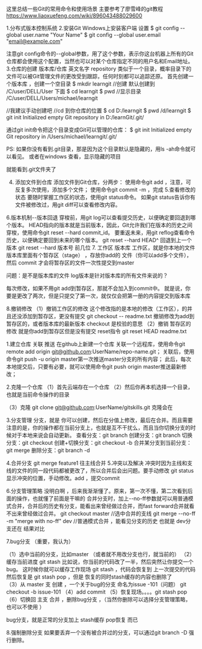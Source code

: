 这里总结一些Git的常用命令和使用场景
主要参考了廖雪峰的git教程
https://www.liaoxuefeng.com/wiki/896043488029600

1.分布式版本控制系统
2.安装Git Windows上安装客户端
设置
$ git config --global user.name "Your Name"
$ git config --global user.email "email@example.com"

注意git config命令的--global参数，用了这个参数，表示你这台机器上所有的Git仓库都会使用这个配置，当然也可以对某个仓库指定不同的用户名和Email地址。
3.仓库的创建
版本库/仓库 英文名字 repository 
类似于一个目录，概率目录下的文件可以被Git管理文件的更改受到跟踪，任何时刻都可以追踪还原。
首先创建一个版本库 ，创建一个空目录
$ mkdir learngit  //创建   默认创建到 /C/user/DELL/User 下面
$ cd learngit
$ pwd  //显示目录
/C/user/DELL/Users/michael/learngit


//我建议手动创建吧 
//cd 到你仓库的位置 
$ cd D:/learngit
$ pwd
/d/learngit
$ git init
Initialized empty Git repository in D:/learnGit/.git/

通过git init命令把这个目录变成Git可以管理的仓库：
$ git init
Initialized empty Git repository in /Users/michael/learngit/.git/

PS:
如果你没有看到.git目录，那是因为这个目录默认是隐藏的，用ls -ah命令就可以看见。
或者在windows 查看，显示隐藏的项目

就能看到.git文件夹了

4.  添加文件到仓库 
添加文件到Git仓库，分两步：
使用命令git add <file>，注意，可反复多次使用，添加多个文件；
使用命令git commit -m <message>，完成
5.查看修改的状态 
要随时掌握工作区的状态，使用git status命令。
如果git status告诉你有文件被修改过，用git diff可以查看修改内容。

6.版本机制--版本回退 
穿梭前，用git log可以查看提交历史，以便确定要回退到哪个版本。
HEAD指向的版本就是当前版本，因此，Git允许我们在版本的历史之间穿梭，使用命令git reset --hard commit_id。
要重返未来，用git reflog查看命令历史，以便确定要回到未来的哪个版本。
git reset --hard HEAD^   回退到上一个版本 
git reset --hard 版本号 前几位 
7. 工作区 版本库 
工作区，就是你本地的文件 
版本库里面有个暂存区（stage） ，存放你add的 文件（你可以add多个文件），然后 commit 才会将暂存区的文件一次性提交到master 



问题：是不是版本库的文件 log版本是针对版本库的所有文件来说的？

每次修改，如果不用git add到暂存区，那就不会加入到commit中。 就是说，你要是更改了两次，但是只提交了第一次，就仅仅会把第一册的内容提交到版本库


8.撤销修改 
（1）撤销工作区的修改 
这个修改指的是本地的修改（工作区），的并且还没添加到暂存区，更没有提交
git checkout -- readme.txt
撤销修改为add到暂存区的，或者版本库的最新版本
checkout 是校验的意思
（2）撤销 暂存区的修改 
就是你add到暂存区但是没有提交 
reset指令
git reset HEAD readme.txt


1.建立仓库 关联 推送
在github上新建一个仓库 
关联一个远程库，使用命令git remote add origin git@github.com:UserName/repo-name.git；
关联后，使用命令git push -u origin master第一次推送master分支的所有内容；
此后，每次本地提交后，只要有必要，就可以使用命令git push origin master推送最新修改；

2.克隆一个仓库 
（1）首先云端存在一个仓库 
（2）然后你再本机选择一个目录，也就是当前命令操作的目录

（3）克隆 
git clone git@github.com:UserName/gitskills.git
克隆会在

3.分支管理 
分支，就是 你可以创建，然后在分值上修改，最后在合并。而且需要注意的是，你的操作都在当前分支上，也就是互不干扰么，而且当你切换分支的时候对于本地来说会自动更新。
查看分支：git branch
创建分支：git branch <name>
切换分支：git checkout <name>
创建+切换分支：git checkout -b <name>
合并某分支到当前分支：git merge <name>
删除分支：git branch -d <name>

4.合并分支 
git merge feature1
往主线合并 
5.冲突以及解决 
冲突时因为主线和支线的文件的同一段代码都被更改了，所以合并后会出问题。要手动修改
git status 显示冲突的位置，手动修改。add ，提交commit

6.分支管理策略 
没明白啊 ，后来我渐渐懂了。原来，第一次不懂，第二次看到后面的操作，也就懂了前面是干嘛的
  合并分支时，加上--no-ff参数就可以用普通模式合并，合并后的历史有分支，能看出来曾经做过合并，而fast forward合并就看不出来曾经做过合并。
 git checkout master  //选中合并的支线 
git merge --no-ff -m "merge with no-ff" dev   //普通模式合并 ，能看见分支的历史 也就是 dev分支还在
结果对比 

7.bug分支 （重要，我认为）

（1）选中当前的分支，比如master （或者就不用改分支也行，就当前的）
（2）缓存当前进度 
git stash
比如说，你当前的代码改了一半，然后突然让你提交一个bug。
这时候你就可以缓存工作现场  git stash    ，代码会恢复到 上一次提交的代码 
然后恢复是 git stash pop ，但是 恢复的同时stash缓存的内容也删除了   
（3）从  master 支 创建 ，一个关于bug的分支     命名为issue -101（问题）
     git checkout -b issue-101
（4）add commit 
（5）恢复现场。。。。git stash pop 
（6）切换回 主支 合并 ，删除bug分支 ，（当然你删除可以选择分支管理策略，也可以不使用 ）

bug分支，就是正常的分支加上 stash缓存 pop恢复 而已 

8.强制删除分支 
如果要丢弃一个没有被合并过的分支，可以通过git branch -D <name>强行删除。

